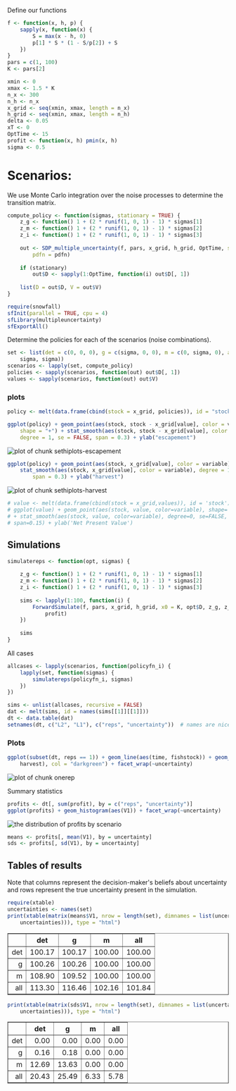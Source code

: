 






Define our functions 



```r
f <- function(x, h, p) {
    sapply(x, function(x) {
        S = max(x - h, 0)
        p[1] * S * (1 - S/p[2]) + S
    })
}
pars = c(1, 100)
K <- pars[2]
```







```r
xmin <- 0
xmax <- 1.5 * K
n_x <- 300
n_h <- n_x
x_grid <- seq(xmin, xmax, length = n_x)
h_grid <- seq(xmin, xmax, length = n_h)
delta <- 0.05
xT <- 0
OptTime <- 15
profit <- function(x, h) pmin(x, h)
sigma <- 0.5
```




# Scenarios: 

We use Monte Carlo integration over the noise processes to determine the transition matrix.  




```r
compute_policy <- function(sigmas, stationary = TRUE) {
    z_g <- function() 1 + (2 * runif(1, 0, 1) - 1) * sigmas[1]
    z_m <- function() 1 + (2 * runif(1, 0, 1) - 1) * sigmas[2]
    z_i <- function() 1 + (2 * runif(1, 0, 1) - 1) * sigmas[3]
    
    out <- SDP_multiple_uncertainty(f, pars, x_grid, h_grid, OptTime, sigmas = sigmas, 
        pdfn = pdfn)
    
    if (stationary) 
        out$D <- sapply(1:OptTime, function(i) out$D[, 1])
    
    list(D = out$D, V = out$V)
}
```



```r
require(snowfall)
sfInit(parallel = TRUE, cpu = 4)
sfLibrary(multipleuncertainty)
sfExportAll()
```


Determine the policies for each of the scenarios (noise combinations).


```r
set <- list(det = c(0, 0, 0), g = c(sigma, 0, 0), m = c(0, sigma, 0), all = c(sigma, 
    sigma, sigma))
scenarios <- lapply(set, compute_policy)
policies <- sapply(scenarios, function(out) out$D[, 1])
values <- sapply(scenarios, function(out) out$V)
```



### plots



```r
policy <- melt(data.frame(cbind(stock = x_grid, policies)), id = "stock")
```



```r
ggplot(policy) + geom_point(aes(stock, stock - x_grid[value], color = variable), 
    shape = "+") + stat_smooth(aes(stock, stock - x_grid[value], color = variable), 
    degree = 1, se = FALSE, span = 0.3) + ylab("escapement")
```

![plot of chunk sethiplots-escapement](http://farm9.staticflickr.com/8228/8555122307_a794ef660f_o.png) 



```r
ggplot(policy) + geom_point(aes(stock, x_grid[value], color = variable), shape = "+") + 
    stat_smooth(aes(stock, x_grid[value], color = variable), degree = 1, se = FALSE, 
        span = 0.3) + ylab("harvest")
```

![plot of chunk sethiplots-harvest](http://farm9.staticflickr.com/8087/8556232458_fbf1fc342b_o.png) 




```r
# value <- melt(data.frame(cbind(stock = x_grid,values)), id = 'stock')
# ggplot(value) + geom_point(aes(stock, value, color=variable), shape='+')
# + stat_smooth(aes(stock, value, color=variable), degree=0, se=FALSE,
# span=0.15) + ylab('Net Present Value')
```




## Simulations


```r
simulatereps <- function(opt, sigmas) {
    
    z_g <- function() 1 + (2 * runif(1, 0, 1) - 1) * sigmas[1]
    z_m <- function() 1 + (2 * runif(1, 0, 1) - 1) * sigmas[2]
    z_i <- function() 1 + (2 * runif(1, 0, 1) - 1) * sigmas[3]
    
    sims <- lapply(1:100, function(i) {
        ForwardSimulate(f, pars, x_grid, h_grid, x0 = K, opt$D, z_g, z_m, z_i, 
            profit)
    })
    
    sims
}
```



All cases


```r
allcases <- lapply(scenarios, function(policyfn_i) {
    lapply(set, function(sigmas) {
        simulatereps(policyfn_i, sigmas)
    })
})
```



```r
sims <- unlist(allcases, recursive = FALSE)
dat <- melt(sims, id = names(sims[[1]][[1]]))
dt <- data.table(dat)
setnames(dt, c("L2", "L1"), c("reps", "uncertainty"))  # names are nice
```



### Plots 



```r
ggplot(subset(dt, reps == 1)) + geom_line(aes(time, fishstock)) + geom_line(aes(time, 
    harvest), col = "darkgreen") + facet_wrap(~uncertainty)
```

![plot of chunk onerep](http://farm9.staticflickr.com/8248/8556232960_808fb8cc01_o.png) 


Summary statistics 


```r
profits <- dt[, sum(profit), by = c("reps", "uncertainty")]
ggplot(profits) + geom_histogram(aes(V1)) + facet_wrap(~uncertainty)
```

![the distribution of profits by scenario](http://farm9.staticflickr.com/8512/8556233114_8ce187edf7_o.png) 




```r
means <- profits[, mean(V1), by = uncertainty]
sds <- profits[, sd(V1), by = uncertainty]
```


## Tables of results

Note that columns represent the decision-maker's beliefs about uncertainty and rows represent the true uncertainty present in the simulation.  


```r
require(xtable)
uncertainties <- names(set)
print(xtable(matrix(means$V1, nrow = length(set), dimnames = list(uncertainties, 
    uncertainties))), type = "html")
```

<!-- html table generated in R 2.15.3 by xtable 1.7-0 package -->
<!-- Wed Mar 13 16:49:49 2013 -->
<TABLE border=1>
<TR> <TH>  </TH> <TH> det </TH> <TH> g </TH> <TH> m </TH> <TH> all </TH>  </TR>
  <TR> <TD align="right"> det </TD> <TD align="right"> 100.17 </TD> <TD align="right"> 100.17 </TD> <TD align="right"> 100.00 </TD> <TD align="right"> 100.00 </TD> </TR>
  <TR> <TD align="right"> g </TD> <TD align="right"> 100.26 </TD> <TD align="right"> 100.26 </TD> <TD align="right"> 100.00 </TD> <TD align="right"> 100.00 </TD> </TR>
  <TR> <TD align="right"> m </TD> <TD align="right"> 108.90 </TD> <TD align="right"> 109.52 </TD> <TD align="right"> 100.00 </TD> <TD align="right"> 100.00 </TD> </TR>
  <TR> <TD align="right"> all </TD> <TD align="right"> 113.30 </TD> <TD align="right"> 116.46 </TD> <TD align="right"> 102.16 </TD> <TD align="right"> 101.84 </TD> </TR>
   </TABLE>

```r
print(xtable(matrix(sds$V1, nrow = length(set), dimnames = list(uncertainties, 
    uncertainties))), type = "html")
```

<!-- html table generated in R 2.15.3 by xtable 1.7-0 package -->
<!-- Wed Mar 13 16:49:49 2013 -->
<TABLE border=1>
<TR> <TH>  </TH> <TH> det </TH> <TH> g </TH> <TH> m </TH> <TH> all </TH>  </TR>
  <TR> <TD align="right"> det </TD> <TD align="right"> 0.00 </TD> <TD align="right"> 0.00 </TD> <TD align="right"> 0.00 </TD> <TD align="right"> 0.00 </TD> </TR>
  <TR> <TD align="right"> g </TD> <TD align="right"> 0.16 </TD> <TD align="right"> 0.18 </TD> <TD align="right"> 0.00 </TD> <TD align="right"> 0.00 </TD> </TR>
  <TR> <TD align="right"> m </TD> <TD align="right"> 12.69 </TD> <TD align="right"> 13.63 </TD> <TD align="right"> 0.00 </TD> <TD align="right"> 0.00 </TD> </TR>
  <TR> <TD align="right"> all </TD> <TD align="right"> 20.43 </TD> <TD align="right"> 25.49 </TD> <TD align="right"> 6.33 </TD> <TD align="right"> 5.78 </TD> </TR>
   </TABLE>



